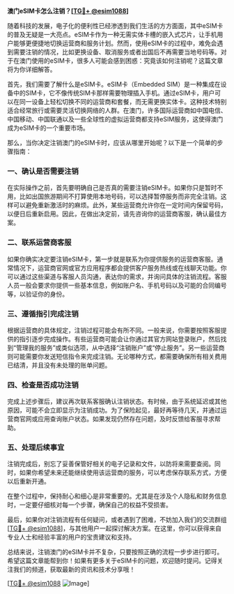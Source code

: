 **澳门eSIM卡怎么注销？[[TG💪+ @esim1088](https://t.me/s/esim1088)]**

随着科技的发展，电子化的便利性已经渗透到我们生活的方方面面，其中eSIM卡的普及无疑是一大亮点。eSIM卡作为一种无需实体卡槽的嵌入式芯片，让手机用户能够更便捷地切换运营商和服务计划。然而，使用eSIM卡的过程中，难免会遇到需要注销的情况，比如更换设备、取消服务或者出国后不再需要当地号码等。对于在澳门使用的eSIM卡，很多人可能会感到困惑：究竟该如何注销呢？这篇文章将为你详细解答。

首先，我们需要了解什么是eSIM卡。eSIM卡（Embedded SIM）是一种集成在设备中的SIM卡，它不像传统SIM卡那样需要物理插入手机。通过eSIM卡，用户可以在同一设备上轻松切换不同的运营商和套餐，而无需更换实体卡。这种技术特别适合经常旅行或需要灵活切换网络的人群。在澳门，许多国际运营商如中国电信、中国移动、中国联通以及一些全球性的虚拟运营商都支持eSIM服务，这使得澳门成为eSIM卡的一个重要市场。

那么，当你决定注销澳门的eSIM卡时，应该从哪里开始呢？以下是一个简单的步骤指南：

### 一、确认是否需要注销

在实际操作之前，首先要明确自己是否真的需要注销eSIM卡。如果你只是暂时不用，比如出国旅游期间不打算使用本地号码，可以选择暂停服务而非完全注销。这样可以避免重新激活时的麻烦。此外，某些运营商允许你在一定时间内保留号码，以便日后重新启用。因此，在做出决定前，请先咨询你的运营商客服，确认最佳方案。

### 二、联系运营商客服

如果你确实决定要注销eSIM卡，第一步就是联系为你提供服务的运营商客服。通常情况下，运营商官网或官方应用程序都会提供客户服务热线或在线聊天功能。你可以通过这些渠道与客服人员沟通，表达你的需求，并询问具体的注销流程。客服人员一般会要求你提供一些基本信息，例如账户名、手机号码以及可能的合同编号等，以验证你的身份。

### 三、遵循指引完成注销

根据运营商的具体规定，注销过程可能会有所不同。一般来说，你需要按照客服提供的指引逐步完成操作。有些运营商可能会让你通过其官方网站登录账户，然后找到“管理我的服务”或类似选项，从中选择“注销账户”或“停止服务”。另一些运营商则可能需要你发送短信指令来完成注销。无论哪种方式，都需要确保所有相关费用已结清，并且没有未处理的账单问题。

### 四、检查是否成功注销

完成上述步骤后，建议再次联系客服确认注销状态。有时候，由于系统延迟或其他原因，可能不会立即显示为注销成功。为了保险起见，最好再等待几天，并通过运营商官网或应用查询账户状态。如果发现仍然存在问题，及时反馈给客服寻求帮助。

### 五、处理后续事宜

注销完成后，别忘了妥善保管好相关的电子记录和文件，以防将来需要查阅。同时，如果你希望未来还能继续使用该运营商的服务，可以考虑保存联系方式，方便以后重新开通。

在整个过程中，保持耐心和细心是非常重要的。尤其是在涉及个人隐私和财务信息时，一定要仔细核对每一个步骤，确保自己的权益不受损害。

最后，如果你对注销流程有任何疑问，或者遇到了困难，不妨加入我们的交流群组[[TG💪+ @esim1088](https://t.me/s/esim1088)]，与其他用户一起探讨解决方案。在这里，你可以获得来自专业人士和经验丰富的用户的宝贵建议和支持。

总结来说，注销澳门的eSIM卡并不复杂，只要按照正确的流程一步步进行即可。希望这篇文章能帮到你！如果有更多关于eSIM卡的问题，欢迎随时提问。记得关注我们的频道，获取最新的资讯和技术分享哦！

[[TG💪+ @esim1088](https://t.me/s/esim1088) ![Image](https://i.postimg.cc/4NQfJmqS/Snipaste-2025-05-13-00-14-12.png)]